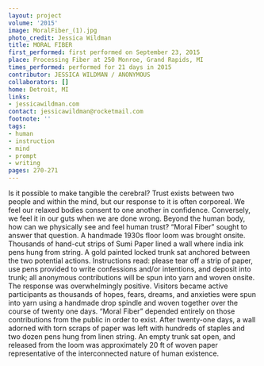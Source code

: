 ```yaml
---
layout: project
volume: '2015'
image: MoralFiber_(1).jpg
photo_credit: Jessica Wildman
title: MORAL FIBER
first_performed: first performed on September 23, 2015
place: Processing Fiber at 250 Monroe, Grand Rapids, MI
times_performed: performed for 21 days in 2015
contributor: JESSICA WILDMAN / ANONYMOUS
collaborators: []
home: Detroit, MI
links:
- jessicawildman.com
contact: jessicawildman@rocketmail.com
footnote: ''
tags:
- human
- instruction
- mind
- prompt
- writing
pages: 270-271
---
```


Is it possible to make tangible the cerebral? Trust exists between two people and within the mind, but our response to it is often corporeal. We feel our relaxed bodies consent to one another in confidence. Conversely, we feel it in our guts when we are done wrong. Beyond the human body, how can we physically see and feel human trust? “Moral Fiber” sought to answer that question. A handmade 1930s floor loom was brought onsite. Thousands of hand-cut strips of Sumi Paper lined a wall where india ink pens hung from string. A gold painted locked trunk sat anchored between the two potential actions. Instructions read: please tear off a strip of paper, use pens provided to write confessions and/or intentions, and deposit into trunk; all anonymous contributions will be spun into yarn and woven onsite. The response was overwhelmingly positive. Visitors became active participants as thousands of hopes, fears, dreams, and anxieties were spun into yarn using a handmade drop spindle and woven together over the course of twenty one days. “Moral Fiber” depended entirely on those contributions from the public in order to exist. After twenty-one days, a wall adorned with torn scraps of paper was left with hundreds of staples and two dozen pens hung from linen string. An empty trunk sat open, and released from the loom was approximately 20 ft of woven paper representative of the interconnected nature of human existence.
